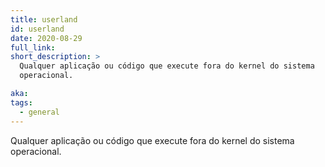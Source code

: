 ```yaml
---
title: userland
id: userland
date: 2020-08-29
full_link:
short_description: >
  Qualquer aplicação ou código que execute fora do kernel do sistema
  operacional.

aka:
tags:
  - general
---
```


Qualquer aplicação ou código que execute fora do kernel do sistema operacional.

<!--more-->
